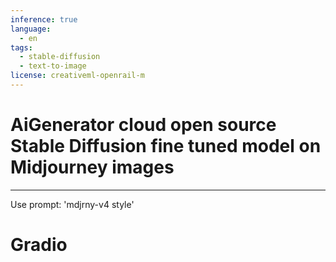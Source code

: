 ```yaml
---
inference: true
language:
  - en
tags:
  - stable-diffusion
  - text-to-image
license: creativeml-openrail-m
---
```



# AiGenerator cloud open source Stable Diffusion fine tuned model on Midjourney images
---


Use prompt: 'mdjrny-v4 style'

# Gradio




